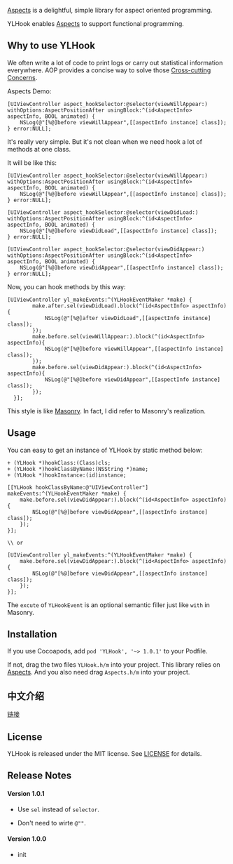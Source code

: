 [Aspects](https://github.com/steipete/Aspects) is a delightful, simple library for aspect oriented programming.

YLHook enables [Aspects](https://github.com/steipete/Aspects) to support functional programming.



## Why to use YLHook

We often write a lot of code to print logs or carry out statistical information everywhere. AOP provides a concise way to solve those [Cross-cutting Concerns](https://en.wikipedia.org/wiki/Cross-cutting_concern).

Aspects Demo:

```objc
[UIViewController aspect_hookSelector:@selector(viewWillAppear:) withOptions:AspectPositionAfter usingBlock:^(id<AspectInfo> aspectInfo, BOOL animated) {
    NSLog(@"[%@]before viewWillAppear",[[aspectInfo instance] class]);
} error:NULL];
```

It's really very simple. But it's not clean when we need hook a lot of methods at one class.

It will be like this:

```objc
[UIViewController aspect_hookSelector:@selector(viewWillAppear:) withOptions:AspectPositionAfter usingBlock:^(id<AspectInfo> aspectInfo, BOOL animated) {
    NSLog(@"[%@]before viewWillAppear",[[aspectInfo instance] class]);
} error:NULL];

[UIViewController aspect_hookSelector:@selector(viewDidLoad:) withOptions:AspectPositionAfter usingBlock:^(id<AspectInfo> aspectInfo, BOOL animated) {
    NSLog(@"[%@]before viewDidLoad",[[aspectInfo instance] class]);
} error:NULL];

[UIViewController aspect_hookSelector:@selector(viewDidAppear:) withOptions:AspectPositionAfter usingBlock:^(id<AspectInfo> aspectInfo, BOOL animated) {
    NSLog(@"[%@]before viewDidAppear",[[aspectInfo instance] class]);
} error:NULL];
```



Now, you can hook methods by this way:

```objc
[UIViewController yl_makeEvents:^(YLHookEventMaker *make) {
        make.after.sel(viewDidLoad).block(^(id<AspectInfo> aspectInfo){
            NSLog(@"[%@]after viewDidLoad",[[aspectInfo instance] class]);
        });
        make.before.sel(viewWillAppear:).block(^(id<AspectInfo> aspectInfo){
            NSLog(@"[%@]before viewWillAppear",[[aspectInfo instance] class]);
        });
        make.before.sel(viewDidAppear:).block(^(id<AspectInfo> aspectInfo){
            NSLog(@"[%@]before viewDidAppear",[[aspectInfo instance] class]);
        });
  }];
```

This style is like [Masonry](https://github.com/SnapKit/Masonry). In fact, I did refer to Masonry's realization. 



## Usage

You can easy to get an instance of YLHook by static method below:
```objc
+ (YLHook *)hookClass:(Class)cls;
+ (YLHook *)hookClassByName:(NSString *)name;
+ (YLHook *)hookInstance:(id)instance;
```



```objc
[[YLHook hookClassByName:@"UIViewController"] makeEvents:^(YLHookEventMaker *make) {
	make.before.sel(viewDidAppear:).block(^(id<AspectInfo> aspectInfo){
    	NSLog(@"[%@]before viewDidAppear",[[aspectInfo instance] class]);
    });
}];

\\ or
 
[UIViewController yl_makeEvents:^(YLHookEventMaker *make) {
	make.before.sel(viewDidAppear:).block(^(id<AspectInfo> aspectInfo){
    	NSLog(@"[%@]before viewDidAppear",[[aspectInfo instance] class]);
    });
}];

```



The  `excute` of `YLHookEvent` is an optional semantic filler just like `with` in Masonry.

## Installation

If you use Cocoapods, add `pod 'YLHook', '~> 1.0.1'` to  your Podfile.

If not,  drag the two files `YLHook.h/m` into your project. This library relies on [Aspects](https://github.com/steipete/Aspects). And you also need drag `Aspects.h/m` into your project.





## 中文介绍

[链接](http://blog.ypli.xyz/ios/blockzai-han-shu-shi-lian-shi-bian-cheng-zhong-de-ying-yong-you-hua-aopfang-an)



## License

YLHook is released under the MIT license. See [LICENSE](./LICENSE) for details.



## Release Notes

#### Version 1.0.1

- Use `sel` instead of `selector`. 


- Don't need to wirte `@""`.

#### Version 1.0.0

- init